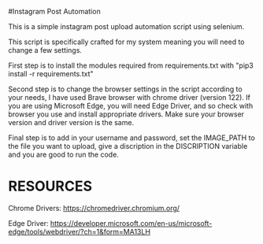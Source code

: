 #Instagram Post Automation

This is a simple instagram post upload automation script using selenium.

This script is specifically crafted for my system meaning you will need to change a few settings.

First step is to install the modules required from requirements.txt with "pip3 install -r requirements.txt"

Second step is to change the browser settings in the script according to your needs, I have used Brave browser with chrome driver (version 122).
If you are using Microsoft Edge, you will need Edge Driver, and so check with browser you use and install appropriate drivers.
Make sure your browser version and driver version is the same.

Final step is to add in your username and password, set the IMAGE_PATH to the file you want to upload, give a discription in the DISCRIPTION variable and you are good to run the code.

# RESOURCES

Chrome Drivers: https://chromedriver.chromium.org/

Edge Driver: https://developer.microsoft.com/en-us/microsoft-edge/tools/webdriver/?ch=1&form=MA13LH



